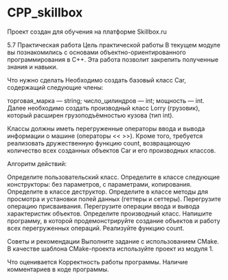 # CPP_skillbox
Проект создан для обучения на платформе Skillbox.ru

5.7 Практическая работа
Цель практической работы
В текущем модуле вы познакомились с основами объектно-ориентированного программирования в C++. Эта работа позволит закрепить полученные знания и навыки.


Что нужно сделать
Необходимо создать базовый класс Car, содержащий следующие члены:

торговая_марка — string; 
число_цилиндров — int; 
мощность — int.
Далее необходимо создать производный класс Lorry (грузовик), который расширен грузоподъёмностью кузова (тип int). 

Классы должны иметь перегруженные операторы ввода и вывода информации о машине (операторы << >>). Кроме того, требуется реализовать дружественную функцию count, возвращающую количество всех созданных объектов Car и его производных классов. 

Алгоритм действий:

Определите пользовательский класс.
Определите в классе следующие конструкторы: без параметров, с параметрами, копирования.
Определите в классе деструктор.
Определите в классе методы для просмотра и установки полей данных (геттеры и сеттеры).
Перегрузите операцию присваивания.
Перегрузите операции ввода и вывода характеристик объектов.
Определите производный класс.
Напишите программу, в которой продемонстрируйте создание объектов и работу всех перегруженных операций.
Реализуйте функцию count.

Советы и рекомендации
Выполните задание с использованием CMake.
В качестве шаблона CMake-проекта используйте проект из модуля 1.

Что оценивается
Корректность работы программы.
Наличие комментариев в коде программы.
